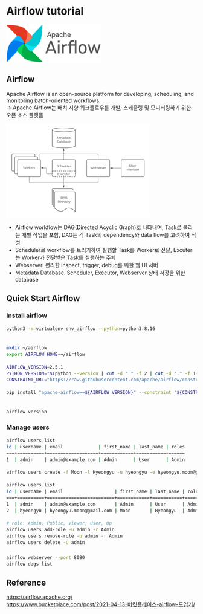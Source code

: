 # Airflow tutorial

<p align="left"><img src=https://raw.githubusercontent.com/hyeongyuu/TIL/f4828eed22350524b098063a5c11afad2f212c8b/images/airflow/airflow.png height="100px" width="250px"></p>

## Airflow
Apache Airflow is an open-source platform for developing, scheduling, and monitoring batch-oriented workflows.  
-> Apache Airflow는 배치 지향 워크플로우를 개발, 스케줄링 및 모니터링하기 
위한 오픈 소스 플랫폼

<p align="left"><img src=https://raw.githubusercontent.com/hyeongyuu/TIL/main/images/airflow/airflow_architecture.png></p>

- Airflow workflow는 DAG(Directed Acyclic Graph)로 나타내며, Task로 불리는 개별 작업을 포함, DAG는 각 Task의 dependency와 data flow를 고려하여 작성
- Scheduler로 workflow를 트리거하여 실행할 Task를 Worker로 전달, Excuter는 Worker가 전달받은 Task를 실행하는 주체
- Webserver. 편리한 inspect, trigger, debug를 위한 웹 UI 서버
- Metadata Database. Scheduler, Executor, Webserver 상태 저장을 위한 database


## Quick Start Airflow
### Install airflow
``` zsh
python3 -m virtualenv env_airflow --python=python3.8.16


mkdir ~/airflow
export AIRFLOW_HOME=~/airflow

AIRFLOW_VERSION=2.5.1
PYTHON_VERSION="$(python --version | cut -d " " -f 2 | cut -d "." -f 1-2)"
CONSTRAINT_URL="https://raw.githubusercontent.com/apache/airflow/constraints-${AIRFLOW_VERSION}/constraints-${PYTHON_VERSION}.txt"

pip install "apache-airflow==${AIRFLOW_VERSION}" --constraint "${CONSTRAINT_URL}"


airflow version
```
### Manage users
```zsh
airflow users list
id | username | email             | first_name | last_name | roles
===+==========+===================+============+===========+======
1  | admin    | admin@example.com | Admin      | User      | Admin

airflow users create -f Moon -l Hyeongyu -u hyeongyu -e hyeongyu.moon@gmail.com -r Admin -p 123123

airflow users list
id | username | email                   | first_name | last_name | roles
===+==========+=========================+============+===========+======
1  | admin    | admin@example.com       | Admin      | User      | Admin
2  | hyeongyu | hyeongyu.moon@gmail.com | Moon       | Hyeongyu  | Admin

# role. Admin, Public, Viewer, User, Op
airflow users add-role -u admin -r Admin
airflow users remove-role -u admin -r Admin
airflow users delete -u admin
```

###
```zsh
airflow webserver --port 8080
airflow dags list
```

## Reference
https://airflow.apache.org/  
https://www.bucketplace.com/post/2021-04-13-버킷플레이스-airflow-도입기/